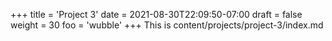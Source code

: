 +++
title = 'Project 3'
date = 2021-08-30T22:09:50-07:00
draft = false
weight = 30
foo = 'wubble'
+++
This is content/projects/project-3/index.md
